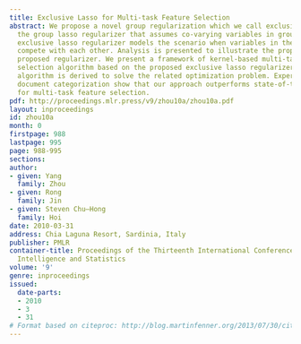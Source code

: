 ```yaml
---
title: Exclusive Lasso for Multi-task Feature Selection
abstract: We propose a novel group regularization which we call exclusive lasso. Unlike
  the group lasso regularizer that assumes co-varying variables in groups, the proposed
  exclusive lasso regularizer models the scenario when variables in the same group
  compete with each other. Analysis is presented to illustrate the properties of the
  proposed regularizer. We present a framework of kernel-based multi-task feature
  selection algorithm based on the proposed exclusive lasso regularizer. An efficient
  algorithm is derived to solve the related optimization problem. Experiments with
  document categorization show that our approach outperforms state-of-the-art algorithms
  for multi-task feature selection.
pdf: http://proceedings.mlr.press/v9/zhou10a/zhou10a.pdf
layout: inproceedings
id: zhou10a
month: 0
firstpage: 988
lastpage: 995
page: 988-995
sections: 
author:
- given: Yang
  family: Zhou
- given: Rong
  family: Jin
- given: Steven Chu–Hong
  family: Hoi
date: 2010-03-31
address: Chia Laguna Resort, Sardinia, Italy
publisher: PMLR
container-title: Proceedings of the Thirteenth International Conference on Artificial
  Intelligence and Statistics
volume: '9'
genre: inproceedings
issued:
  date-parts:
  - 2010
  - 3
  - 31
# Format based on citeproc: http://blog.martinfenner.org/2013/07/30/citeproc-yaml-for-bibliographies/
---
```


